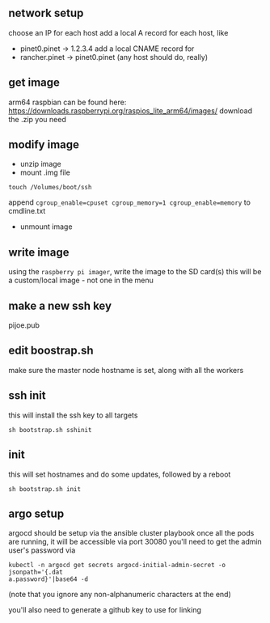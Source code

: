 
network setup
---
choose an IP for each host
add a local A record for each host, like
* pinet0.pinet -> 1.2.3.4
add a local CNAME record for
* rancher.pinet -> pinet0.pinet (any host should do, really)


get image
---
arm64 raspbian can be found here:
https://downloads.raspberrypi.org/raspios_lite_arm64/images/
download the .zip you need

modify image
---
* unzip image
* mount .img file
```
touch /Volumes/boot/ssh
```
append `cgroup_enable=cpuset cgroup_memory=1 cgroup_enable=memory` to cmdline.txt

* unmount image

write image
---
using the `raspberry pi imager`, write the image to the SD card(s)
this will be a custom/local image - not one in the menu

make a new ssh key
---
pijoe.pub


edit boostrap.sh
---
make sure the master node hostname is set, along with all the workers


ssh init
---
this will install the ssh key to all targets
```
sh bootstrap.sh sshinit
```


init
---
this will set hostnames and do some updates, followed by a reboot
```
sh bootstrap.sh init
```




argo setup
---
argocd should be setup via the ansible cluster playbook
once all the pods are running, it will be accessible via port 30080
you'll need to get the admin user's password via
```
kubectl -n argocd get secrets argocd-initial-admin-secret -o jsonpath='{.dat
a.password}'|base64 -d
```
(note that you ignore any non-alphanumeric characters at the end)

you'll also need to generate a github key to use for linking

